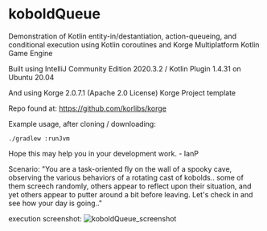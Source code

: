 # koboldQueue
Demonstration of Kotlin entity-in/destantiation, action-queueing, and conditional execution using Kotlin coroutines and Korge Multiplatform Kotlin Game Engine

Built using IntelliJ Community Edition 2020.3.2 / Kotlin Plugin 1.4.31 on Ubuntu 20.04

And using Korge 2.0.7.1 (Apache 2.0 License) Korge Project template

Repo found at: https://github.com/korlibs/korge

Example usage, after cloning / downloading:

```./gradlew :runJvm```

Hope this may help you in your development work. - IanP

Scenario: "You are a task-oriented fly on the wall of a spooky cave, observing the various behaviors of a rotating cast of kobolds.. some of them screech randomly, others appear to reflect upon their situation, and yet others appear to putter around a bit before leaving. Let's check in and see how your day is going.."

execution screenshot:
![koboldQueue_screenshot](https://user-images.githubusercontent.com/13192685/111932451-10139600-8a83-11eb-86fd-c29fbf8c3ee8.png)
